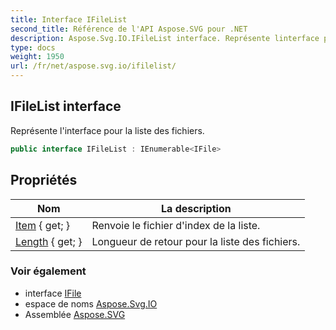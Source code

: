 ```yaml
---
title: Interface IFileList
second_title: Référence de l'API Aspose.SVG pour .NET
description: Aspose.Svg.IO.IFileList interface. Représente linterface pour la liste des fichiers.
type: docs
weight: 1950
url: /fr/net/aspose.svg.io/ifilelist/
---
```

## IFileList interface

Représente l'interface pour la liste des fichiers.

```csharp
public interface IFileList : IEnumerable<IFile>
```

## Propriétés

| Nom | La description |
| --- | --- |
| [Item](../../aspose.svg.io/ifilelist/item/) { get; } | Renvoie le fichier d'index de la liste. |
| [Length](../../aspose.svg.io/ifilelist/length/) { get; } | Longueur de retour pour la liste des fichiers. |

### Voir également

* interface [IFile](../ifile/)
* espace de noms [Aspose.Svg.IO](../../aspose.svg.io/)
* Assemblée [Aspose.SVG](../../)


